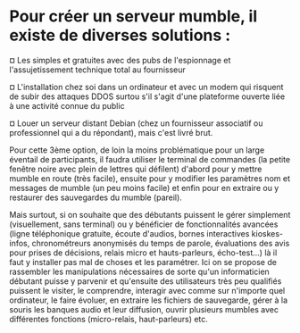 # Pour créer un serveur mumble, il existe de diverses solutions :

¤ Les simples et gratuites avec des pubs de l'espionnage et l'assujetissement technique total au fournisseur

¤ L'installation chez soi dans un ordinateur et avec un modem qui risquent de subir des attaques DDOS surtou s'il s'agit d'une plateforme ouverte liée à une activité connue du public

¤ Louer un serveur distant Debian (chez un fournisseur associatif ou professionnel qui a du répondant), mais c'est livré brut.

Pour cette 3ème option, de loin la moins problématique pour un large éventail de participants, il faudra utiliser le terminal de commandes (la petite fenêtre noire avec plein de lettres qui défilent) d'abord pour y mettre mumble en route (très facile), ensuite pour y modifier les paramètres nom et messages de mumble (un peu moins facile) et enfin pour en extraire ou y restaurer des sauvegardes du mumble (pareil).

Mais surtout, si on souhaite que des débutants puissent le gérer simplement (visuellement, sans terminal) ou y bénéficier de fonctionnalités avancées (ligne téléphonique gratuite, écoute d'audios, bornes interactives kioskes-infos, chronométreurs anonymisés du temps de parole, évaluations des avis pour prises de décisions, relais micro et hauts-parleurs, écho-test...) là il faut y installer pas mal de choses et les paramétrer. Ici on se propose de rassembler les manipulations nécessaires de sorte qu'un informaticien débutant puisse y parvenir et qu'ensuite des utilisateurs très peu qualifiés puissent le visiter, le comprendre, interagir avec comme sur n'importe quel ordinateur, le faire évoluer, en extraire les fichiers de sauvegarde, gérer à la souris les banques audio et leur diffusion, ouvrir plusieurs mumbles avec différentes fonctions (micro-relais, haut-parleurs) etc.
